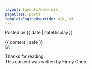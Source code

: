 ```yaml
---
layout: layouts/base.njk
pageClass: posts
templateEngineOverride: njk, md
---
```


<p class="date">
  Posted on <time datetime="{{ date }}">{{ date | dateDisplay }}</time>
</p>
<main>
  {{ content | safe }}
  <div class="footnote">
    <img src="/images/profile-image-min.png" />
    <p>
      Thanks for reading.
      <br>
      This content was written by Finley Chen.
    </p>
  </div>
</main>
